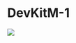 # DevKitM-1

<img src=https://github.com/stooged/ESP32-Server-900u/blob/main/3D_Printed_Cases/DevKitM_1/DevKitM_1.jpg>